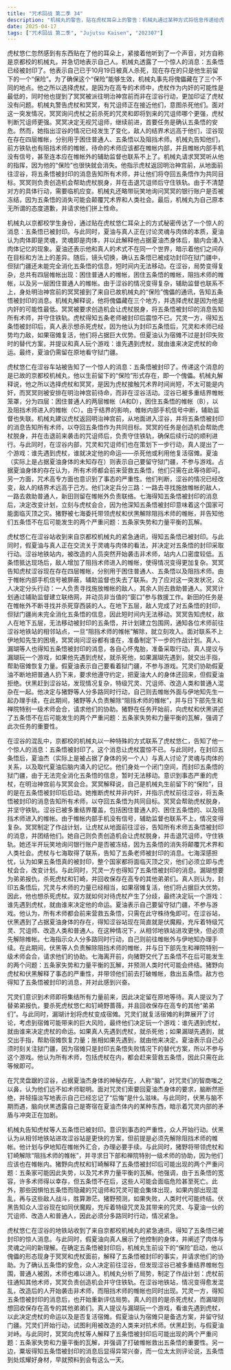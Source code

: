 ```yaml
---
title: "咒术回战 第二季 34"
description: "机械丸的警告，贴在虎杖耳朵上的警告：机械丸通过某种方式将信息传递给虎杖悠仁，警告他五条悟已被封印。机械丸的警告，机械丸的身份：机械丸自称是京都校的，并表示自己是“自己人”。机械丸的警告，机械丸已死：机械丸透露自己已于10月19日被真人杀死，现在的他只是生前留下的“保险”。机械丸的警告，傀儡的位置：机械丸事先将傀儡藏在了三个地方，选择虎杖是因为他是高专术师中内奸可能性最低的。机械丸的警告，冥冥的行动：机械丸指出冥冥被派到明治神宫前，而不是在涩谷暗中活动，进一步证实了虎杖没有问题。机械丸的警告，咒诅师的出现：机械丸提到有咒诅师正在接近冥冥和虎杖，试图杀死他们。夏油与真人的对话，灵魂与肉体的讨论：夏油和真人讨论灵魂与肉体的关系，夏油认为肉体就是灵魂，灵魂就是肉体。夏油与真人的对话，术式的不同：夏油表示他和真人的术式不在一个世界，暗示他们的目标和方法可能存在差异。夏油与真人的对话，封印五条悟：夏油表示已经完成了对五条悟的封印。涩谷的结界，四层帷帐：涩谷存在四层帷帐，分别困住普通人、五条悟，以及阻挡术师。涩谷的结界，通讯中断：帷帐内部手机没有信号，辅助监督也联系不上。涩谷的结界，机械丸的建议：机械丸建议虎杖回到明治神宫前，从地面前往涩谷，并将五条悟被封印的消息告诉所有术师，让他们以夺回五条悟为共同目标。涩谷的结界，冥冥的行动：冥冥负责创造机会帮助虎杖脱身，并在击退咒诅师后守住铁轨。涩谷站的情况，人口密度低：涩谷站内人口密度低，被改造的人员突然开始袭击非术师。涩谷站的情况，增加的帷帐：五条老师抵达现场后，又增加了阻挡术师的帷帐。涩谷站的情况，寻找施放帷帐的敌人：决定由一人去寻找施放帷帐的敌人，其余人去救助普通人。涩谷站的情况，建立联络网：计划通过辅助监督建立联络网，动员非当值的“窗口”。涩谷站的情况，新田的任务：新田在帷帐外不断寻找穿西装的人杀死。五条悟被封印的影响，狱门疆的问题：狱门疆还没能完全消化“五条悟”这一信息，短时间内无法移动。五条悟被封印的影响，建立包围网：计划通知各位术师前往涩谷地铁站的相邻站点，一旦解除“阻挡术师的帷帐”就立刻攻入。五条悟被封印的影响，虎杖与七海的会合：虎杖联系上了七海，告知五条老师被封印的消息。五条悟被封印的影响，七海的担忧：七海认为如果五条悟被封印是真，这个国家的所有人都完蛋了。咒灵的计划，咒灵的策略：咒灵们意识到术师会集结所有力量前来，计划留在此地等待。咒灵的计划，真人的提议：真人提议杀死虎杖悠仁和钉崎野蔷薇，为弟弟报仇，并回收保存在高专的其他弟弟们。咒灵的计划，漏瑚的计划：漏瑚想把虎杖变成宿傩。咒灵的计划，复活宿傩的讨论：咒灵们讨论复活宿傩的利弊，最终决定玩一个游戏，看谁先遇到虎杖，决定虎杖的命运。咒灵的计划，夏油的立场：夏油表示宿傩不过是封印失败时的替代案，他必须看着狱门疆，不参与游戏。咒灵内部的冲突，脑的嘲讽：脑嘲讽咒灵们不如术师聪明，并表示不会把夏油的身体还给他们。咒灵内部的冲突，脑对后悔的看法：脑表示不记得后悔是什么味道。咒灵内部的冲突，伏黑与脑的对话：伏黑遇到了脑，脑自称是夏油杰体内的某个东西。术师的行动，伏黑的计划：伏黑认为从相邻的地铁站进攻更快，但必须先解除帷帐，情况紧急，需要分多路同时行动。术师的行动，伊地知的任务：伏黑计划去帷帐外面和伊地知先生一起办完手续。术师的行动，猪野的任务：猪野和虎杖、钉崎一起去解除“阻挡术师的帷帐”，并请求日下部先生和禅院特别一级术师的协助。术师的行动，猪野的解释：猪野向虎杖和钉崎解释五条悟不在后会发生的两个问题：五条家失势和力量平衡的瓦解，强调了任务的严重性。其他，粟坂的反应：粟坂得知五条悟被封印的消息后感到兴奋。其他，太太的评论：太太评论五条悟到处炫耀好身材，早就预料到会有这么一天。"
date: 2025-04-17
tags: ["咒术回战 第二季", "Jujutsu Kaisen", "202307"]
---
```


虎杖悠仁忽然感到有东西贴在了他的耳朵上，紧接着他听到了一个声音，对方自称是京都校的机械丸，并急切地表示自己人。机械丸透露了一个惊人的消息：五条悟已经被封印了。他表示自己已于10月19日被真人杀死，现在存在的只是他生前留下的一个“保险”。为了确保这个“保险”能够生效，机械丸事先将傀儡藏在了三个不同的地点。他之所以选择虎杖，是因为在高专的术师中，虎杖作为内奸的可能性是最低的，同时他也提到了冥冥被派往明治神宫前而非在涩谷行动，更加印证了虎杖没有问题。机械丸警告虎杖和冥冥，有咒诅师正在接近他们，意图杀死他们。面对这一突发情况，冥冥询问虎杖之前杀死的咒灵和即将到来的咒诅师哪个更强，虎杖判断咒诅师更强。冥冥决定无视咒诅师，继续前进，首要任务是确认五条悟的安危。然而，她指出涩谷的情况已经发生了变化，敌人的结界术远高于他们，涩谷现在存在四层帷帐，分别用于困住普通人、五条悟以及阻挡术师。机械丸告知他们，前方铁轨也有阻挡术师的帷帐，待命的术师应该都在帷帐内部，并且帷帐内部手机没有信号，甚至连本应在帷帐外的辅助监督也联系不上了。机械丸请求冥冥听从他的指挥，因为他的“保险”也很快就会消失。他指示虎杖返回明治神宫前，从地面前往涩谷，将五条悟被封印的消息告知所有术师，并让他们将夺回五条悟作为共同目标。冥冥则负责创造机会帮助虎杖脱身，并在击退咒诅师后守住铁轨。由于不清楚对方的具体行动，需要临机应变。机械丸还略带玩笑地询问冥冥的银行账户是否被冻结，因为五条悟的消失可能会颠覆咒术界和人类社会。最后，机械丸为自己原本无所谓的态度道歉，并请求他们拼上性命。

机械丸以京都校学生身份，通过贴在虎杖悠仁耳朵上的方式秘密传达了一个惊人的消息：五条悟已被封印。与此同时，夏油与真人正在讨论灵魂与肉体的本质，夏油认为肉体即是灵魂，灵魂即是肉体，并以此解释他占据夏油杰身体后，脑内会涌入肉体记忆的现象。夏油还表示他和真人的术式不在同一个世界，暗示着他们之间存在目标和方法上的差异。随后，镜头切换，确认五条悟已被成功封印在狱门疆中，但狱门疆还未能完全消化五条悟的信息，短时间内无法移动。在涩谷，局势变得复杂，总共有四层帷帐出现：困住普通人的帷帐，困住五条悟的帷帐，阻挡术师的帷帐，以及另一层困住普通人的帷帐。由于涩谷的情况变得复杂，辅助监督也联系不上，身处明治神宫前的冥冥接到了来自已故机械丸的“保险”傀儡的通讯，告知五条悟被封印的消息。机械丸解释说，他将傀儡藏在三个地方，并选择虎杖是因为他是内奸的可能性最低。冥冥被要求创造机会让虎杖脱身，将五条悟被封印的消息告知所有术师，并守住铁轨。虎杖得知五条老师被封印后震惊不已。咒灵一方，得知五条悟被封印后，真人表示想杀死虎杖，因为他认为封印五条悟后，咒灵和术师已经势均力敌，如果宿傩复活，他们将占据巨大优势。但夏油认为宿傩不过是封印失败时的替代方案，并提议和真人玩个游戏：谁先遇到虎杖，就由谁来决定虎杖的命运。最终，夏油仍需留在原地看守狱门疆。

虎杖悠仁在涩谷车站被告知了一个惊人的消息：五条悟被封印了。传递这个消息的是已故的京都校机械丸，他以生前留下的“保险”形式存在，即一个傀儡。机械丸解释说，他之所以选择虎杖和冥冥，是因为虎杖接触咒术界时间尚短，不太可能是内奸，而冥冥则被安排在明治神宫前待命，而非在涩谷活动。涩谷已被多重结界帷帐笼罩，分为四层：困住普通人的两层帷帐（A和D），困住五条悟的帷帐（B），以及阻挡术师进入的帷帐（C）。由于结界的影响，帷帐内部手机信号中断，辅助监督也失联。机械丸建议虎杖返回明治神宫前，从地面进入涩谷，并将五条悟被封印的消息告知所有术师，以夺回五条悟作为共同目标。冥冥的任务是创造机会帮助虎杖脱身，并在击退前来袭击的咒诅师后，负责守住铁轨，确保后续行动的顺利进行。与此同时，在涩谷内部，咒灵和咒诅师们也在策划下一步行动，真人提出了一个游戏：谁先遇到虎杖，谁就决定他的命运——杀死他或利用他复活宿傩。夏油（实际上是占据夏油身体的未知存在）则表示自己要留守狱门疆，不参与游戏。占据夏油身体的存在认为，所有术师都会前来营救五条悟，他们只需在此等待即可。另一方面，咒术高专方面也意识到了事态的严重性。他们判断，涩谷的情况已经改变，敌人的结界术远高于己方。他们决定兵分三路：一路去寻找施放帷帐的敌人，一路去救助普通人，新田则留在帷帐外负责联络。七海得知五条悟被封印的消息后，决定改变计划，立刻与虎杖会合，因为他深知五条悟被封印意味着这个国家可能面临灭顶之灾。猪野被七海委托带领虎杖和伏黑解除阻挡术师的帷帐，并告知他们五条悟不在后可能发生的两个严重问题：五条家失势和力量平衡的瓦解。

虎杖悠仁在涩谷站收到来自京都校机械丸的紧急通讯，得知五条悟已被封印。与此同时，假夏油与真人正在交流关于灵魂与肉体的看法，并决定对五条悟的封印采取行动。涩谷地铁站内，被改造的人员突然开始袭击非术师，站内人口密度较低。五条悟抵达现场后，敌人增加了阻挡术师进入的帷帐，使得情况变得更加复杂。冥冥告知虎杖涩谷现在存在四层帷帐，分别用于困住普通人、五条悟以及阻挡术师。由于帷帐内部手机信号被屏蔽，辅助监督也失去了联系。为了应对这一突发状况，众人决定分头行动：一人负责寻找施放帷帐的敌人，其余人则去救助普通人。冥冥计划通过辅助监督建立联络网，并动员非当值的“窗口”参与救援工作。新田的任务是在帷帐外不断寻找并杀死穿西装的人。在地下五层，敌人完成了对五条悟的封印，但狱门疆尚未完全消化五条悟的信息，因此短时间内无法移动。冥冥告知虎杖，敌人在地下五层，无法移动被封印的五条悟，并计划建立包围网，通知各位术师前往涩谷地铁站的相邻站点，一旦“阻挡术师的帷帐”解除，就立刻攻入。面对联系不上伊地知先生的困境，冥冥询问涩谷都有谁在，准备制定下一步的作战计划。真人、漏瑚等人也得知五条悟被封印的消息，各自心怀鬼胎，准备采取行动。真人提议与漏瑚玩一个游戏，如果他先遇到虎杖，就杀死他，如果漏瑚先遇到，就交出手指，帮助宿傩恢复力量。假夏油表示自己要看着狱门疆，不参与游戏。咒灵们协助假夏油不断地把普通人扔下来，要求他遵守约定，把夏油大人的身体还回来，但假夏油拒绝。伏黑赶到涩谷站，发现情况复杂，特级咒灵、咒诅师、改造人类和普通人混杂在一起。他决定与猪野等人分多路同时行动，自己则去帷帐外面与伊地知先生一起办理手续，在此期间，猪野等人负责解除“阻挡术师的帷帐”，并与日下部先生和禅院特别一级术师会合，请求他们的协助。猪野在任务开始前，向虎杖和伏黑讲述了五条悟不在后可能发生的两个严重问题：五条家失势和力量平衡的瓦解，强调了此次任务的重要性。

在涩谷的混乱中，京都校的机械丸以一种特殊的方式联系了虎杖悠仁，告知了他一个惊人的消息：五条悟被封印了。这个消息让虎杖震惊不已。与此同时，在封印五条悟后，夏油杰（实际上是被占据了身体的另一个人）与真人讨论了灵魂与肉体的关系，以及取代夏油后脑内涌入的记忆。他们身处一个闭门空间，而封印五条悟的狱门疆，由于无法完全消化五条悟的信息，暂时无法移动。意识到事态严重的虎杖，在明治神宫前与冥冥会合。冥冥解释说，自己是机械丸生前留下的“保险”，目的是在五条悟被封印后启动。她推断虎杖并非内奸，并指示虎杖前往涩谷，将五条悟被封印的消息告知所有术师，以夺回五条悟为共同目标。冥冥会帮助虎杖脱身，并坚守铁轨。涩谷已被多重结界覆盖，包括困住普通人的、困住五条悟的、以及阻挡术师进入的帷帐。由于帷帐内部手机没有信号，辅助监督也联系不上，情况变得复杂。冥冥制定了作战计划，让虎杖从地面前往涩谷，告知所有术师五条悟被封印的消息，并团结他们。她自己则负责创造机会让虎杖脱身，并击退咒诅师，守住铁轨。她还半开玩笑地询问银行账户是否被冻结，因为五条悟的消失将颠覆咒术界和人类社会。虎杖与七海取得了联系，告知了五条老师被封印的消息。七海深感担忧，认为如果五条悟真的被封印，整个国家都将面临灭顶之灾，他们必须立即与虎杖会合，改变计划。与此同时，咒灵一方也得知了五条悟被封印的消息。漏瑚想要为弟弟报仇，杀死虎杖和钉崎，并回收保存在高专的其他弟弟们。真人则认为，封印五条悟后，咒灵与术师的力量已经相当，如果宿傩复活，他们将占据巨大优势。因此，他也想杀死虎杖。双方就如何对待虎杖产生了分歧，最终决定玩一个游戏：谁先遇到虎杖，就由谁来决定他的命运。夏油表示自己要留守狱门疆，不参与游戏。他认为，所有术师都会前来营救五条悟，只需在此守株待兔即可。在涩谷站，伏黑遇到了占据夏油身体的存在，得知涩谷站现在简直就是伏魔殿，充斥着特级咒灵、咒诅师、改造人类和普通人。在这种情况下，从相邻地铁站进攻更快，但必须先解除帷帐。七海指示众人分多路同时行动，自己则前往帷帐外与伊地知办理手续。在此期间，伏黑等人负责解除阻挡术师的帷帐，并与日下部先生和禅院特别一级术师会合，请求他们的协助。七海离开前，向猪野交代了五条悟不在后可能发生的两个问题：五条家失势和力量平衡的瓦解，并预测人类时代可能会终结。猪野向虎杖和伏黑解释了事态的严重性，并带领他们前去打破帷帐，救出五条悟。敌方也得知了五条悟被封印的消息，并对此感到兴奋。

咒灵们意识到术师即将集结所有力量前来，因此决定留在原地等待。真人提议为了替弟弟报仇，要杀死虎杖悠仁和钉崎野蔷薇，并且回收保存在高专的其他“弟弟们”。与此同时，漏瑚计划将虎杖变成宿傩。咒灵们就复活宿傩的利弊展开了讨论，考虑到宿傩可能带来的巨大风险，最终他们决定玩一个游戏：谁先遇到虎杖，就由谁来决定虎杖的命运。如果真人先遇到虎杖，就杀死他；如果漏瑚先遇到，就交出手指，帮助宿傩恢复力量；胀相如果先遇到，就由他来决定。夏油表示自己必须时刻关注狱门疆，因为宿傩只是封印五条悟失败情况下的替代方案，所以不参与这个游戏。他认为所有术师，包括虎杖在内，都会赶来营救五条悟，因此只需在此等候即可。

在咒灵盘踞的涩谷，占据夏油杰身体的神秘存在，人称“脑”，对咒灵们的智商嗤之以鼻，认为他们远不如术师聪明。面对咒灵们索要回夏油杰身体的要求，脑断然拒绝，并轻描淡写地表示自己已经忘记了“后悔”是什么滋味。与此同时，伏黑与脑不期而遇，脑向伏黑透露自己是寄宿在夏油杰体内的某种东西，暗示着咒灵内部的矛盾与冲突正在加剧。

机械丸告知虎杖等人五条悟已被封印。意识到事态的严重性，众人开始行动。伏黑认为从相邻地铁站进攻涩谷站是更快的方案，但前提是必须先解除阻挡术师的帷帐。他计划与伊地知在帷帐外汇合，办理必要手续。与此同时，猪野将带领虎杖和钉崎解除“阻挡术师的帷帐”，并寻求日下部和禅院特别一级术师的协助，因为他们应该也在帷帐内。猪野向虎杖和钉崎解释了五条悟被封印后可能出现的两个严重问题：五条家可能因此失势，以及咒术界力量平衡的瓦解。他强调，由于五条悟的宽容，许多术师得以幸存，但五条悟不在后，这些人可能会面临危险甚至死亡。此外，那些因惧怕五条悟而隐藏的咒诅师和咒灵可能会集体出现，如果内部出现混乱，再与这些敌人战斗，胜算渺茫。猪野预测，如果失败，人类时代可能终结。伏黑告知众人涩谷现在如同伏魔殿，充斥着特级咒灵及其带来的咒灵、与夏油一伙的咒诅师、改造人和普通人，因此必须分多路同时行动，情况紧急。

虎杖悠仁在涩谷的地铁站收到了来自京都校机械丸的紧急通讯，得知了五条悟已被封印的惊人消息。与此同时，假夏油向真人展示了他控制的身体，并阐述了肉体与灵魂之间的新理解。在确定五条悟被封印后，机械丸生前设下的“保险”启动，他以傀儡的形态现身于冥冥和虎杖面前，解释了五条悟被封印的事实，并请求他们的协助。为了确认五条悟的安危，众人决定前往涩谷，但发现涩谷已被多重结界帷帐包围，普通人被困，术师也难以进入。机械丸分析了局势，制定了作战计划：虎杖前往通知其他术师，冥冥负责创造机会并守住铁轨。在涩谷地铁站，情况变得愈发混乱，改造后的人开始袭击非术师，而阻挡术师的帷帐也同时出现。咒灵一方，得知五条悟被封印的消息后，也开始重新评估局势。真人的目的是杀死虎杖，而漏瑚则想回收保存在高专的其他弟弟们。真人提议与漏瑚玩一个游戏，看谁先遇到虎杖，以此决定虎杖的命运以及是否复活宿傩。假夏油认为宿傩只是备选方案，并留守狱门疆。咒灵们开始行动，试图利用被改造的人类来对抗术师。伏黑赶到，与假夏油对峙。与此同时，冥冥向虎杖等人解释了五条悟被封印后可能出现的两个严重问题：五条家失势和力量平衡的瓦解，并强调了打破帷帐救出五条悟的重要性。另一边，粟坂得知五条悟被封印的消息后显得异常兴奋，而一位太太则评论说，五条悟到处炫耀好身材，早就预料到会有这么一天。